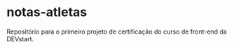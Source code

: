 # notas-atletas
Repositório para o primeiro projeto de certificação do curso de front-end da DEVstart.
